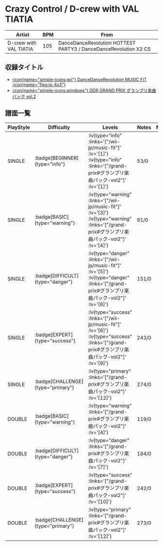 # Crazy Control / D-crew with VAL TIATIA

|Artist|BPM|From|
|------|---|----|
|D-crew with VAL TIATIA|105|DanceDanceRevolution HOTTEST PARTY3 / DanceDanceRevolution X2 CS|

## 収録タイトル

- [ :icon{name="simple-icons:wii"} DanceDanceRevolution MUSIC FIT :icon{name="flag:jp-4x3"} ](/wii-jp/music-fit)
- [ :icon{name="simple-icons:windows"} DDR GRAND PRIX グランプリ楽曲パック vol.2](/grand-prix#グランプリ楽曲パック-vol2)

## 譜面一覧

|PlayStyle|Difficulty|Levels|Notes|Movie|
|---------|----------|------|-----|-----|
|SINGLE| :badge[BEGINNER]{type="info"} | :lv{type="info" :links='["/wii-jp/music-fit"]' :lv='[1]'}  :lv{type="info" :links='["/grand-prix#グランプリ楽曲パック-vol2"]' :lv='[1]'} |53/0||
|SINGLE| :badge[BASIC]{type="warning"} | :lv{type="warning" :links='["/wii-jp/music-fit"]' :lv='[3]'}  :lv{type="warning" :links='["/grand-prix#グランプリ楽曲パック-vol2"]' :lv='[4]'} |91/0||
|SINGLE| :badge[DIFFICULT]{type="danger"} | :lv{type="danger" :links='["/wii-jp/music-fit"]' :lv='[5]'}  :lv{type="danger" :links='["/grand-prix#グランプリ楽曲パック-vol2"]' :lv='[6]'} |151/0||
|SINGLE| :badge[EXPERT]{type="success"} | :lv{type="success" :links='["/wii-jp/music-fit"]' :lv='[6]'}  :lv{type="success" :links='["/grand-prix#グランプリ楽曲パック-vol2"]' :lv='[9]'} |243/0||
|SINGLE| :badge[CHALLENGE]{type="primary"} | :lv{type="primary" :links='["/grand-prix#グランプリ楽曲パック-vol2"]' :lv='[12]'} |274/0||
|DOUBLE| :badge[BASIC]{type="warning"} | :lv{type="warning" :links='["/grand-prix#グランプリ楽曲パック-vol2"]' :lv='[4]'} |119/0||
|DOUBLE| :badge[DIFFICULT]{type="danger"} | :lv{type="danger" :links='["/grand-prix#グランプリ楽曲パック-vol2"]' :lv='[7]'} |184/0||
|DOUBLE| :badge[EXPERT]{type="success"} | :lv{type="success" :links='["/grand-prix#グランプリ楽曲パック-vol2"]' :lv='[10]'} |242/0||
|DOUBLE| :badge[CHALLENGE]{type="primary"} | :lv{type="primary" :links='["/grand-prix#グランプリ楽曲パック-vol2"]' :lv='[12]'} |273/0||
